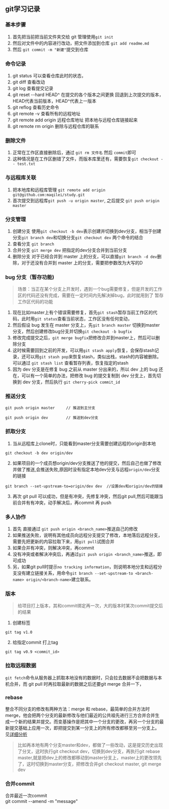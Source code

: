 ## git学习记录

### 基本步骤

1. 首先把当前把当前文件夹交给 git 管理使用`git init`
2. 然后对文件中的内容进行改动，把文件添加到仓库 `git add readme.md`
3. 然后 `git commit -m "新建"`提交到仓库

### 命令记录

1. git status
   可以查看仓库此时的状态，
2. git diff 
   查看改动
3. git log
    查看提交记录
4. git reset --hard HEAD^
   在提交的各个版本之间更换
   回退到上次提交的版本，HEAD代表当前版本，HEAD^代表上一版本
5. git reflog
   查看历史命令
6. git remote -v 
   查看所有的远程地址
7. git remote add origin 远程仓库地址
   把本地与远程仓库链接起来
8. git remote rm origin
   删除与远程仓库的联系
### 删除文件
1. 正常在工作区直接删除后，通过 `git rm 文件名` 然后 `commit`即可
2. 这种情况是在工作区删错了文件，而版本库里还有，需要恢复`git checkout -- test.txt`
### 与远程库关联
1. 把本地库和远程库管理
`git remote add origin git@github.com:maqilei/study.git`
2. 首次提交到远程库`git push -u origin master`, 之后提交 `git push origin master`
### 分支管理
1. 创建分支
使用`git checkout -b dev`表示创建并切换到dev分支，相当于创建分支`git branch dev`和切换分支`git checkout dev` 两个命令的结合
2. 查看分支
`git branch`
3. 合并分支
`git merge dev` 把指定的dev分支合并到当前分支
4. 删除分支
对于已经合并到 master 上的分支，可以直接`git branch -d dev`删除，对于还没有合并到 master 上的分支，需要把参数改为大写的D

### bug 分支（暂存功能)
> 场景：当正在某个分支上开发时，遇到一个bug需要修复，但是开发的工作区的代码还没有完成，需要在一定时间内先解决掉bug，此时就用到了 暂存工作区代码的功能
1. 现在比如master上有个错误需要修复，首先`git stash`暂存当前工作区的代码，此时用`git status`查看当前状态，工作区没有任何变动，
2. 然后假设 bug 发生在 master 分支上，先`git branch master` 切换到master分支，然后创建修改bug分支并切换`git checkout -b bugfix` 
3. 修改完成提交之后，`git merge bugfix`把修改合并到master上，然后可以删除分支
4. 这时候需要回到之前的开发，可以用`git stash apply`恢复，会保存stash记录，还可以用`git stash pop`来恢复stash，类似出栈，stash的内容被删除。可以通过 `git stash list` 查看暂存列表，恢复指定的stash
5. 因为 dev 分支是在修复 bug 之前从 master 分出来的，所以 dev 上的 bug 还在，可以有一个简单的办法，把修改 bug 的提交复制到 dev 分支上，首先切换到 dev 分支，然后执行 `git cherry-pick commit_id`

### 推送分支
```
git push origin master     // 推送到主分支
```
```
git push origin dev        // 推送到dev分支
```

### 抓取分支
1. 当从远程库上clone时，只能看到master分支需要创建远程的origin到本地
```
git checkout -b dev origin/dev
```
2. 如果项目的一个成员想origin/dev分支推送了他的提交，然后自己也做了修改并做了推送,会推送失败,原因时没有指定本地dev分支与远程`origin/dev`分支的链接
```
git branch --set-upstream-to=origin/dev dev  //设置dev和origin/dev的链接
```
3. 再次 git pull 可以成功，但是有冲突，先修复冲突，然后git pull,然后可能跟当前合并有有冲突，动手解决后，再commit 再 push 

### 多人协作
1. 首先 直接通过 `git push origin <branch_name>`推送自己的修改
2. 如果推送失败，说明有其他成员向远程分支提交了修改，本地落后远程分支，需要先把更新的内容拉取下来，用`git pull`试图合并
3. 如果合并有冲突，则解决冲突，再commit
4. 没有冲突或者解决冲突后，再通过`git push origin <branch_name>`推送，即可成功
5. 另，如果git pull时提示`no tracking information`，则说明本地分支和远程分支没有建立链接关系，用命令`git branch --set-upstream-to <branch-name> origin/<branch-name>`建立联系。


### 版本
> 给项目打上版本，其和commit绑定再一次，大的版本时某次commit提交后的结果
1. 创建标签
```
git tag v1.0
```
2. 给指定commit 打上tag
```
git tag v0.9 <commit_id>
```

### 拉取远程数据
`git fetch`命令从服务器上抓取本地没有的数据时，只会拉去数据不会把数据与本机合并，而 git pull 时再拉取最新的数据之后还要git merge 合并一下，

### rebase
整合不同分支的修改有两种方法：merge 和 rebase，最简单的合并方法时merge，他会把两个分支的最新修改与他们最近的公共祖先进行三方合并合并生成一个新的结果并提交。而变基操作是把其中一个分支的更改，再另一个分支的最新提交基础上应用一次，即把提交到某一分支上的所有修改都移至另一分支上。
见[详细分析](https://git-scm.com/book/zh/v2/Git-%E5%88%86%E6%94%AF-%E5%8F%98%E5%9F%BA)
>比如再本地有两个分支master和dev，都做了一些改动，这是提交历史出现了分叉，这时执行git checkout dev，切换到dev分支，再执行git rebase master,就是把dev上的修改都移动到master分支上，master上的更改领先了，这时切换到master分支，把修改合并git checkout master, git merge dev

### 合并commit
合并最近一次commit  
git commit --amend -m "message"
   
